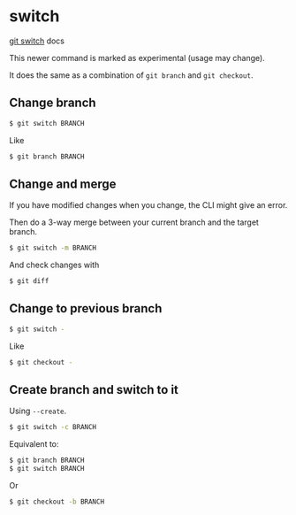 # switch

[git switch](https://git-scm.com/docs/git-switch/) docs

This newer command is marked as experimental (usage may change).

It does the same as a combination of `git branch` and `git checkout`.


## Change branch 

```sh
$ git switch BRANCH
```

Like 

```sh
$ git branch BRANCH
```


## Change and merge

If you have modified changes when you change, the CLI might give an error.

Then do a 3-way merge between your current branch and the target branch.

```sh
$ git switch -m BRANCH
```

And check changes with

```sh
$ git diff
```


## Change to previous branch 

```sh
$ git switch -
```

Like

```sh
$ git checkout -
```


## Create branch and switch to it

Using `--create`.

```sh
$ git switch -c BRANCH
```

Equivalent to:

```sh
$ git branch BRANCH
$ git switch BRANCH
```

Or

```sh
$ git checkout -b BRANCH
```
